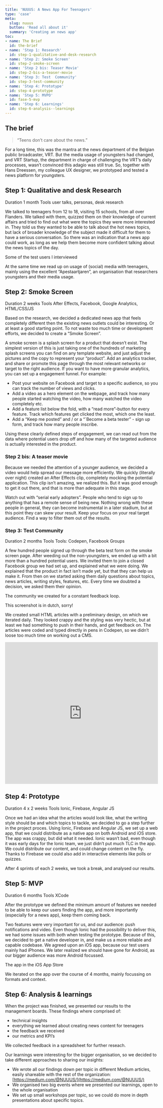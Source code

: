 ```yaml
---
title: 'NUUUS: A News App For Teenagers'
type: 'case'
meta: 
  slug: nuuus
  button: 'Read all about it'
  summary: 'Creating an news app'
toc:
- name: The Brief
  id: the-brief 
- name: 'Step 1: Research'
  id: step-1-qualitative-and-desk-research
- name: 'Step 2: Smoke Screen'
  id: step-2-smoke-screen
- name: 'Step 2 bis: Teaser Movie'
  id: step-2-bis-a-teaser-movie
- name: 'Step 3: Test  Community'
  id: step-3-test-community
- name: 'Step 4: Prototype'
  id: step-4-prototype
- name: 'Step 5: MVPO'
  id: fase-5-mvp
- name: 'Step 6: Learnings'
  id: step-6-analysis--learnings
---
```

<article-grid>

## The brief

> “Teens don’t care about the news.”

For a long time, this was the mantra at the news department of the Belgian public broadcaster, VRT. But the media usage of youngsters had changed, and VRT Startup,  the department in charge of challenging the VRT’s daily processes, wasn’t convinced this adagio was still true. So, together with Hans Dreessen, my colleague UX designer, we prototyped and tested a news platform for youngsters.

## Step 1: Qualitative and desk Research
</article-grid>
<article-grid :start="2" :end="12" :prose="false">
<image-inline>
    <g-image
      slot="image"
      class="w-auto"
      src="~/images/articles/nuuus/step1.png"
      alt="An scheme showing the timeline of the project. Highlighted is step 1: Qualitative and desk Research"
    />  
</image-inline>
</article-grid>
<article-grid>
<article-meta>
  <span slot="name">Duration</span>
  <span slot="content">1 month</span>
</article-meta>

<article-meta>
  <span slot="name">Tools</span>
  <span slot="content">user talks, personas, desk research</span>
</article-meta>

We talked to teenagers from 12 to 18, visiting 15 schools, from all over Flanders. We talked with them, quizzed them on their knowledge of current affairs and tried to find out what were the topics they were more interested in. They told us they wanted to be able to talk about the hot news topics, but lack of broader knowledge of the subject made it difficult for them to have a serious conversation. So there was an indication that a news app could work, as long as we help them become more confident talking about the news topics of the day.

<image-inline>
    <g-image
      slot="image"
      class="w-auto"
      src="~/images/articles/nuuus/image1.png"
      alt="A photo of some of the test users I interviewed"
    />  
    <span slot="caption">Some of the test users I interviewed</span>
</image-inline>

At the same time we read up on usage of (social) media with teenagers, mainly using the excellent “Apestaartjaren”, an organisation that researchers youngsters and their media usage.

## Step 2: Smoke Screen
</article-grid>
<article-grid :start="2" :end="12" :prose="false">
<image-inline>
    <g-image
      slot="image"
      class="w-auto"
      src="~/images/articles/nuuus/step2.png"
      alt="An scheme showing the timeline of the project. Highlighted is step 2: Smoke Screen"
    />  
    <!-- <span slot="caption">Step 1: Qualitative and desk Research</span> -->
</image-inline>
</article-grid>
<article-grid >
<article-meta>
  <span slot="name">Duration</span>
  <span slot="content">2 weeks</span>
</article-meta>

<article-meta>
  <span slot="name">Tools</span>
  <span slot="content">After Effects, Facebook, Google Analytics, HTML/CSS/JS</span>
</article-meta>

Based on the research, we decided a dedicated news app that feels completely different then the existing news outlets could be interesting. Or at least a good starting point. To not waste too much time or development efforts, we decided to create a “Smoke Screen”.

A smoke screen is a splash screen for a product that doesn’t exist.  The simplest version of this is just taking one of the hundreds of marketing splash screens you can find on any template website, and just adjust the pictures and the copy to represent your “product”. Add an analytics tracker, and share or promote this page through the most relevant networks or target to the right audience.  If you want to have more granular analytics, you can set up a engagement funnel. For example:

- Post your website on Facebook and target to a specific audience, so you can track the number of views and clicks.
- Add a video as a hero element on the webpage, and track how many people started watching the video, how many watched the video completely etc.
- Add a feature list below the fold, with a  “read more”-button for every feature. Track which features get clicked the most, which one the least.
- Add a “Keep me posted” and / or  a “`Become a beta tester” - sign up form, and track how many people inscribe.

Using these clearly defined steps of engagement, we can read out from the data where potential users drop off and how many of the targeted audience is actually interested in the product.

### Step 2 bis: A teaser movie

Because we needed the attention of a younger audience, we decided a video would help spread our message more efficiently. We quickly (literally over night) created an After Effects clip, completely mocking the potential application. This clip isn’t amazing, we realized this. But it was good enough to get it out there, and that is more than adequate in this stage.

<article-video id="ttXg-DUowbY" type="youtube" />

Watch out with “serial early adopters”. People who tend to sign up to anything that has a remote sense of being new. Nothing wrong with these people in general, they can become instrumental in a later stadium, but at this point they can skew your result. Keep your focus on your real target audience. Find a way to filter them out of the results.

### Step 3: Test Community
</article-grid>
<article-grid :start="2" :end="12" :prose="false">
<image-inline>
    <g-image
      slot="image"
      class="w-auto"
      src="~/images/articles/nuuus/step3.png"
      alt="An scheme showing the timeline of the project. Highlighted is step 3: Test Community"
    />  
</image-inline>
</article-grid>
<article-grid>
<article-meta>
  <span slot="name">Duration</span>
  <span slot="content">2 months</span>
</article-meta>

<article-meta>
  <span slot="name">Tools</span>
  <span slot="content">Tools: Codepen, Facebook Groups</span>
</article-meta>

A few hundred people signed up through the beta test form on the smoke screen page. After weeding out the non-youngsters, we ended up with a bit more than a hundred potential users. We invited them to join a closed Facebook group we had set up, and explained what we were doing. We explained that the product in fact isn’t made yet, but that they can help us make it. From then on we started asking them daily questions about topics, news articles, writing styles, features, etc. Every time we doubted a decision, we asked them their opinion.

<image-inline>
    <g-image
      slot="image"
      class="w-auto"
      src="~/images/articles/nuuus/image2.png"
      alt="A screenshot of a Facebook Group, illustrating the community we created for a constant feedback loop."
    />  
    <span slot="caption">The community we created for a constant feedback loop.</span>
</image-inline>

This screenshot is in dutch, sorry!

We created small HTML articles with a preliminary design, on which we iterated daily. They looked crappy and the styling was very hectic, but at least we had something to push in their hands, and get feedback on. The articles were coded and typed directly in pens in Codepen, so we didn’t loose too much time on working out a CMS.

</article-grid>
<article-grid :start="2" :end="12" :prose="false">
<iframe height="468" style="width: 100%;" scrolling="no" title="HARD Matras" src="https://codepen.io/pmcp/embed/Baolg?height=468&theme-id=dark&default-tab=result" frameborder="no" loading="lazy" allowtransparency="true" allowfullscreen="true">
  See the Pen <a href='https://codepen.io/pmcp/pen/Baolg'>HARD Matras</a> by Maarten Lauwaert
  (<a href='https://codepen.io/pmcp'>@pmcp</a>) on <a href='https://codepen.io'>CodePen</a>.
</iframe>
</article-grid>
<article-grid >

## Step 4: Prototype
</article-grid>
<article-grid :start="2" :end="12" :prose="false">
<image-inline>
    <g-image
      slot="image"
      class="w-auto"
      src="~/images/articles/nuuus/step4.png"
      alt="An scheme showing the timeline of the project. Highlighted is step 4: Prototype"
    />  
</image-inline>
</article-grid>
<article-grid >
<article-meta>
  <span slot="name">Duration</span>
  <span slot="content">4 x 2 weeks</span>
</article-meta>

<article-meta>
  <span slot="name">Tools</span>
  <span slot="content">Ionic, Firebase, Angular JS</span>
</article-meta>

Once we had an idea what the articles would look like, what the writing style should be and which topics to tackle, we decided to go a step further in the project proces. Using Ionic, Firebase and Angular  JS, we set up a web app, that we could distribute as a native app on both Android and iOS store. The app was crappy, but did what it needed. Ionic wasn’t bad, even though it was early days for the Ionic team, we just didn’t put much TLC in the app. We could distribute our content, and could change content on the fly. Thanks  to Firebase we could also add in interactive elements like polls or quizzes.

</article-grid>
<article-grid :start="1" :end="7">
  <image-inline>
      <g-image
        slot="image"
        class="w-auto"
        src="~/images/articles/nuuus/image3.gif"
        alt="An animated image that shows an interactive module of the news app"
      />  
      <!-- <span slot="caption">The community we created for a constant feedback loop.</span> -->
  </image-inline>
</article-grid>
<article-grid :start="7" :end="12">
<image-inline>
    <g-image
      slot="image"
      class="w-auto"
      src="~/images/articles/nuuus/image4.gif"
      alt="An animated image that shows an interactive module of the news app"
    />
    <!-- <span slot="caption">The community we created for a constant feedback loop.</span> -->
</image-inline>
</article-grid>
<article-grid>
After 4 sprints of each 2 weeks, we took a break, and analysed our results.
<br>

## Step 5: MVP
</article-grid>
<article-grid :start="2" :end="12" :prose="false">
<image-inline>
    <g-image
      slot="image"
      class="w-auto"
      src="~/images/articles/nuuus/step5.png"
      alt="An scheme showing the timeline of the project. Highlighted is step 5: MVP"
    />  
</image-inline>
</article-grid>
<article-grid>

<article-meta>
  <span slot="name">Duration</span>
  <span slot="content">6 months</span>
</article-meta>

<article-meta>
  <span slot="name">Tools</span>
  <span slot="content">XCode</span>
</article-meta>

After the prototype we defined the minimum amount of features we needed to be able to keep our users finding the app, and more importantly (especially for a news app), keep them coming back.

Two features were very important for us, and our audience: push notifications and video. Even though Ionic had the possibility to deliver this, we had some issues with both when testing the prototype. Because of this, we decided to get a native developer in, and make us a more reliable and capable codebase. We agreed upon an iOS app, because our test users mainly had iPhones. We later realized we should have gone for Android, as our bigger audience was more Android focussed.

<image-inline>
    <g-image
      slot="image"
      class="w-auto"
      src="~/images/articles/nuuus/image5.png"
      alt="A screenshot of the application page in the iOS app store."
    />  
    <span slot="caption">The app in the iOS App Store</span>
</image-inline>

We iterated on the app over the course of 4 months, mainly focussing on formats and context.

<article-video id="Cwzfg-WiTuU" type="youtube" />

<article-video id="Vbn7krTYC4U" type="youtube" />


## Step 6: Analysis & learnings

</article-grid>
<article-grid :start="2" :end="12" :prose="false">
<image-inline>
    <g-image
      slot="image"
      class="w-auto"
      src="~/images/articles/nuuus/step6.png"
      alt="An scheme showing the timeline of the project. Highlighted is step 6: Analysis & learnings"
    />  
</image-inline>
</article-grid>
<article-grid>

When the project was finished, we presented our results to the management boards. These findings where comprised of:

- technical insights
- everything we learned about creating news content for teenagers
- the feedback we received
- our metrics and KPI’s


<image-inline>
    <g-image
      slot="image"
      class="w-auto"
      src="~/images/articles/nuuus/image6.png"
      alt="A screenshot of a spreadsheet with feedback of the userss."
    />  
    <span slot="caption">We collected feedback in a spreadsheet for further reseach.</span>
</image-inline>

Our learnings were interesting for the bigger organisation, so we decided to take different approaches to sharing our insights:

- We wrote all our findings down per topic in different Medium articles, easily shareable with the rest of the organization: [https://medium.com/@NUUUS/](https://medium.com/@NUUUS/)
- We organised two big events where we presented our learnings, open to the whole organisation
- We set up  small workshops per topic, so we could do more in depth presentations about specific topics.

</article-grid>